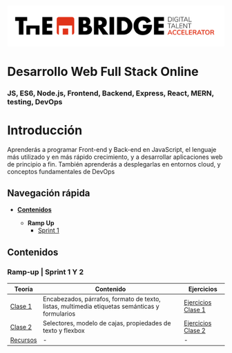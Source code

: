 ![logotipo de The Bridge](./img/logo.png "logotipo de The Bridge")

# Desarrollo Web Full Stack Online

### JS, ES6, Node.js, Frontend, Backend, Express, React, MERN, testing, DevOps

# Introducción

Aprenderás a programar Front-end y Back-end en JavaScript, el lenguaje más utilizado y en más rápido crecimiento, y a desarrollar aplicaciones web de principio a fin. También aprenderás a desplegarlas en entornos cloud, y conceptos fundamentales de DevOps

## Navegación rápida

- [**Contenidos**](#contenidos)

  - **Ramp Up**
    - [Sprint 1](#ramp-up--sprint-1)

## Contenidos

### Ramp-up | Sprint 1 Y 2

| Teoría                           | Contenido                                                                                      | Ejercicios                                           |
| -------------------------------- | ---------------------------------------------------------------------------------------------- | ---------------------------------------------------- |
| [Clase 1](RAMPUP/html/clase1.md) | Encabezados, párrafos, formato de texto, listas, multimedia etiquetas semánticas y formularios | [Ejercicios Clase 1](RAMPUP/html/ejercicios.md)      |
| [Clase 2](RAMPUP/css/clase1.md)  | Selectores, modelo de cajas, propiedades de texto y flexbox                                    | [Ejercicios Clase 2](RAMPUP/css/ejerciciosClase1.md) |
| [Recursos](RAMPUP/recursos.md)   | -                                                                                              | -                                                    |
